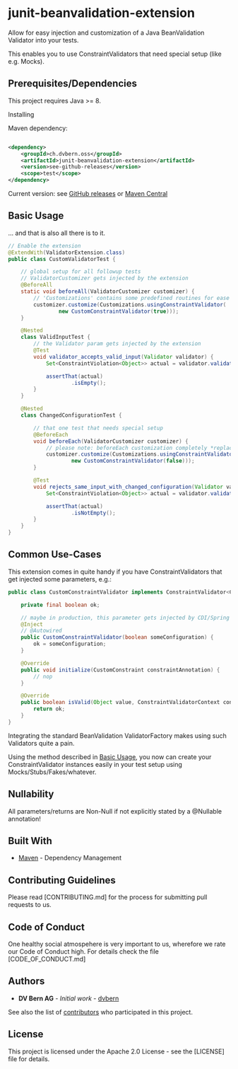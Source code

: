 # junit-beanvalidation-extension

Allow for easy injection and customization of a Java BeanValidation Validator into your tests.

This enables you to use ConstraintValidators that need special setup (like e.g. Mocks).

## Prerequisites/Dependencies

This project requires Java >= 8.

Installing

Maven dependency:

```xml

<dependency>
	<groupId>ch.dvbern.oss</groupId>
	<artifactId>junit-beanvalidation-extension</artifactId>
	<version>see-github-releases</version>
	<scope>test</scope>
</dependency>
```

Current version: see [GitHub releases](https://github.com/dvbern/junit-beanvalidation-extension/releases)
or [Maven Central](https://search.maven.org/search?q=g:ch.dvbern.oss.junit-beanvalidation-extension%20a:junit-beanvalidation-extension)

## Basic Usage

... and that is also all there is to it.

```java
// Enable the extension
@ExtendWith(ValidatorExtension.class)
public class CustomValidatorTest {

	// global setup for all followup tests
	// ValidatorCustomizer gets injected by the extension
	@BeforeAll
	static void beforeAll(ValidatorCustomizer customizer) {
		// 'Customizations' contains some predefined routines for ease of use.
		customizer.customize(Customizations.usingConstraintValidator(
				new CustomConstraintValidator(true)));
	}

	@Nested
	class ValidInputTest {
		// the Validator param gets injected by the extension
		@Test
		void validator_accepts_valid_input(Validator validator) {
			Set<ConstraintViolation<Object>> actual = validator.validate(new SomeFixture("Hello World"));

			assertThat(actual)
					.isEmpty();
		}
	}

	@Nested
	class ChangedConfigurationTest {

		// that one test that needs special setup
		@BeforeEach
		void beforeEach(ValidatorCustomizer customizer) {
			// please note: beforeEach customization completely *replaces* customization in beforeAll!
			customizer.customize(Customizations.usingConstraintValidator(
					new CustomConstraintValidator(false)));
		}

		@Test
		void rejects_same_input_with_changed_configuration(Validator validator) {
			Set<ConstraintViolation<Object>> actual = validator.validate(new SomeFixture("Hello World"));

			assertThat(actual)
					.isNotEmpty();
		}
	}
}

```

## Common Use-Cases

This extension comes in quite handy if you have ConstraintValidators that get injected some parameters, e.g.:

```java
public class CustomConstraintValidator implements ConstraintValidator<CustomConstraint, Object> {

	private final boolean ok;

	// maybe in production, this parameter gets injected by CDI/Spring
	@Inject
	// @Autowired
	public CustomConstraintValidator(boolean someConfiguration) {
		ok = someConfiguration;
	}

	@Override
	public void initialize(CustomConstraint constraintAnnotation) {
		// nop
	}

	@Override
	public boolean isValid(Object value, ConstraintValidatorContext context) {
		return ok;
	}
}

```

Integrating the standard BeanValidation ValidatorFactory makes using such Validators quite a pain.

Using the method described in [Basic Usage](#basic-usage), you now can create your ConstraintValidator instances easily
in your test setup using Mocks/Stubs/Fakes/whatever.

## Nullability

All parameters/returns are Non-Null if not explicitly stated by a @Nullable annotation!

## Built With

* [Maven](https://maven.apache.org/) - Dependency Management

## Contributing Guidelines

Please read [CONTRIBUTING.md] for the process for submitting pull requests to us.

## Code of Conduct

One healthy social atmospehere is very important to us, wherefore we rate our Code of Conduct high. For details check
the file [CODE_OF_CONDUCT.md]

## Authors

* **DV Bern AG** - *Initial work* - [dvbern](https://github.com/dvbern)

See also the list of [contributors](https://github.com/dvbern/junit-beanvalidation-extension/contributors) who
participated in this project.

## License

This project is licensed under the Apache 2.0 License - see the [LICENSE] file for details.

